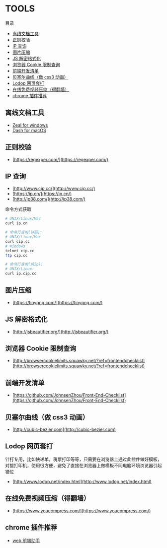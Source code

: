 # TOOLS

目录

- [离线文档工具](#离线文档工具)
- [正则校验](#正则校验)
- [IP 查询](#ip-查询)
- [图片压缩](#图片压缩)
- [JS 解密格式化](#js-解密格式化)
- [浏览器 Cookie 限制查询](#浏览器-cookie-限制查询)
- [前端开发清单](#前端开发清单)
- [贝塞尔曲线（做 css3 动画）](#贝塞尔曲线做-css3-动画)
- [Lodop 网页套打](#lodop-网页套打)
- [在线免费视频压缩（得翻墙）](#在线免费视频压缩得翻墙)
- [chrome 插件推荐](#chrome-插件推荐)

## 离线文档工具

- [Zeal for windows](https://zealdocs.org/)
- [Dash for macOS](https://kapeli.com/dash)

## 正则校验

- [https://regexper.com/](https://regexper.com/)

## IP 查询

- [http://www.cip.cc/](http://www.cip.cc/)
- [https://ip.cn/](https://ip.cn/)
- [http://ip38.com/](http://ip38.com/)

命令方式获取

```bash
# UNIX/Linux/Mac
curl ip.cn

# 命令行查询(详细):
# UNIX/Linux/Mac
curl cip.cc
# Windows
telnet cip.cc
ftp cip.cc

# 命令行查询(纯ip):
# UNIX/Linux:
curl ip.cip.cc
```

## 图片压缩

- [https://tinypng.com/](https://tinypng.com/)

## JS 解密格式化

- [http://jsbeautifier.org/](http://jsbeautifier.org/)

## 浏览器 Cookie 限制查询

- [http://browsercookielimits.squawky.net/?ref=frontendchecklist](http://browsercookielimits.squawky.net/?ref=frontendchecklist)

## 前端开发清单

- [https://github.com/JohnsenZhou/Front-End-Checklist](https://github.com/JohnsenZhou/Front-End-Checklist)

## 贝塞尔曲线（做 css3 动画）

- [http://cubic-bezier.com](http://cubic-bezier.com)

## Lodop 网页套打

针打专用，比如快递单，税票打印等等，只需要在浏览器上通过此控件做好模板，对接打印机，使用很方便，避免了直接在浏览器上做模板不同电脑环境浏览器引起错位

- [http://www.lodop.net/index.html](http://www.lodop.net/index.html)

## 在线免费视频压缩（得翻墙）

- [https://www.youcompress.com/](https://www.youcompress.com/)

## chrome 插件推荐

- [web 前端助手](https://github.com/zxlie/FeHelper)

